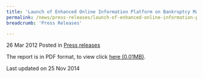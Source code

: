 ```yaml
---
title: 'Launch of Enhanced Online Information Platform on Bankruptcy Matters for Bankrupts and Creditors - Press Release'
permalink: /news/press-releases/launch-of-enhanced-online-information-platform-on-bankruptcy-matters-for-bankrupts-and-creditors/
breadcrumb: 'Press Releases'

---
```



26 Mar 2012 Posted in [Press releases](/news/press-releases)

The report is in PDF format, to view click [here (0.01MB)](/files/news/press-releases/2012/03/linkclickbb98.pdf).


<p class="right-side-updated">Last updated on 25 Nov 2014</p>
